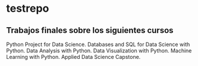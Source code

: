# testrepo

## Trabajos finales sobre los siguientes cursos

Python Project for Data Science. 
Databases and SQL for Data Science with Python. 
Data Analysis with Python. 
Data Visualization with Python. 
Machine Learning with Python.
Applied Data Science Capstone. 
